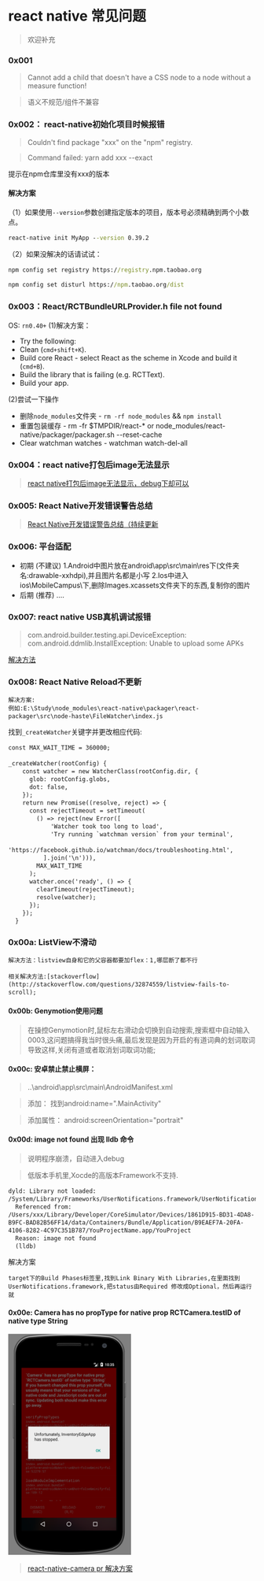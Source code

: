 # react native 常见问题
> 欢迎补充

### 0x001

> Cannot add a child that doesn't have a CSS node to a node without a measure function!

> 语义不规范/组件不兼容

### 0x002： react-native初始化项目时候报错

> Couldn't find package "xxx" on the "npm" registry.

> Command failed: yarn add xxx --exact

提示在npm仓库里没有xxx的版本

#### 解决方案
（1）如果使用`--version`参数创建指定版本的项目，版本号必须精确到两个小数点。
```cmd
react-native init MyApp --version 0.39.2
```
（2）如果没解决的话请试试：

```cmd
npm config set registry https://registry.npm.taobao.org

```

```cmd
npm config set disturl https://npm.taobao.org/dist

```

### 0x003：React/RCTBundleURLProvider.h file not found
OS: `rn0.40+`
(1)解决方案：
- Try the following:
 - Clean (`cmd+shift+K`).
 - Build core React - select React as the scheme in Xcode and build it (`cmd+B`).
 - Build the library that is failing (e.g. RCTText).
 - Build your app.

(2)尝试一下操作
- 删除`node_modules`文件夹 - `rm -rf node_modules` && `npm install`
 - 重置包装缓存 - rm -fr $TMPDIR/react-* or node_modules/react-native/packager/packager.sh --reset-cache
 - Clear watchman watches - watchman watch-del-all

### 0x004：react native打包后image无法显示
> [react native打包后image无法显示，debug下却可以](https://my.oschina.net/u/1460994/blog/802181)

### 0x005: React Native开发错误警告总结
> [React Native开发错误警告总结（持续更新](http://www.jianshu.com/p/98c8f2a970eb)

### 0x006: 平台适配
- 初期 (不建议)
 1.Android中图片放在android\app\src\main\res下(文件夹名:drawable-xxhdpi),并且图片名都是小写
 2.Ios中进入ios\MobileCampus\下,删除Images.xcassets文件夹下的东西,复制你的图片
- 后期 (推荐)
 ....

### 0x007: react native USB真机调试报错
> com.android.builder.testing.api.DeviceException: com.android.ddmlib.InstallException: Unable to upload some APKs

[解决方法](http://csbun.github.io/blog/2015/12/starting-react-native-with-android/)

### 0x008: React Native Reload不更新
```
解决方案:
例如:E:\Study\node_modules\react-native\packager\react-packager\src\node-haste\FileWatcher\index.js
```
找到`_createWatcher`关键字并更改相应代码:
```
const MAX_WAIT_TIME = 360000;

_createWatcher(rootConfig) {
    const watcher = new WatcherClass(rootConfig.dir, {
      glob: rootConfig.globs,
      dot: false,
    });
    return new Promise((resolve, reject) => {
      const rejectTimeout = setTimeout(
        () => reject(new Error([
            'Watcher took too long to load',
            'Try running `watchman version` from your terminal',
            'https://facebook.github.io/watchman/docs/troubleshooting.html',
          ].join('\n'))),
        MAX_WAIT_TIME
      );
      watcher.once('ready', () => {
        clearTimeout(rejectTimeout);
        resolve(watcher);
      });
    });
  }
```

### 0x00a: ListView不滑动
```
解决方法：listview自身和它的父容器都要加flex：1,哪层断了都不行

相关解决方法:[stackoverflow](http://stackoverflow.com/questions/32874559/listview-fails-to-scroll);
```

#### 0x00b: Genymotion使用问题

> 在操控Genymotion时,鼠标左右滑动会切换到自动搜索,搜索框中自动输入0003,这问题搞得我当时很头痛,最后发现是因为开启的有道词典的划词取词导致这样,关闭有道或者取消划词取词功能;

#### 0x00c: 安卓禁止禁止横屏：
> ..\android\app\src\main\AndroidManifest.xml

> 添加： 找到android:name=".MainActivity" 

> 添加属性： android:screenOrientation="portrait"

#### 0x00d: image not found 出现 lldb 命令
> 说明程序崩溃，自动进入debug

> 低版本手机里,Xocde的高版本Framework不支持.

```
dyld: Library not loaded: /System/Library/Frameworks/UserNotifications.framework/UserNotifications
  Referenced from: /Users/xxx/Library/Developer/CoreSimulator/Devices/1861D915-BD31-4DA8-B9FC-BAD82B56FF14/data/Containers/Bundle/Application/B9EAEF7A-20FA-4106-8282-4C97C351B787/YouProjectName.app/YouProject
  Reason: image not found
  (lldb)
```
解决方案
```
target下的Build Phases标签里,找到Link Binary With Libraries,在里面找到UserNotifications.framework,把status由Required 修改成Optional，然后再运行就
```

#### 0x00e: Camera has no propType for native prop RCTCamera.testID of native type String

<img src="../images/0x00e.png" width="250">

> [react-native-camera pr 解决方案](https://github.com/lwansbrough/react-native-camera/pull/718/files)


 








